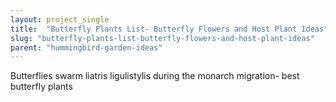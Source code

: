 ```yaml
---
layout: project_single
title:  "Butterfly Plants List- Butterfly Flowers and Host Plant Ideas"
slug: "butterfly-plants-list-butterfly-flowers-and-host-plant-ideas"
parent: "hummingbird-garden-ideas"
---
```

Butterflies swarm liatris ligulistylis during the monarch migration- best butterfly plants